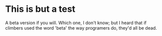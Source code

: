 # This is but a test

A beta version if you will. Which one, I don't know; but I heard that if climbers used the word 'beta' the way programers do, they'd all be dead. 
